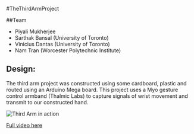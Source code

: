 
#TheThirdArmProject

##Team
- Piyali Mukherjee
- Sarthak Bansal (University of Toronto)
- Vinicius Dantas (University of Toronto)
- Nam Tran (Worcester Polytechnic Institute)

## Design: 
The third arm project was constructed using some cardboard, plastic and routed using an Arduino Mega board. This project uses a Myo gesture control armband (Thalmic Labs) to capture signals of wrist movement and transmit to our constructed hand. 

![Third Arm in action](https://media.giphy.com/media/w8sTcpRzCapakOvanh/giphy.gif)

[Full video here](https://www.youtube.com/watch?v=oYBgqnfbgDo)


